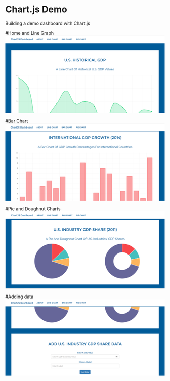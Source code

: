# Chart.js Demo

Building a demo dashboard with Chart.js

#Home and Line Graph
![home](img/home.png)

#Bar Chart
![barchart](img/barchart.png)

#Pie and Doughnut Charts
![piechart](img/piechart.png)

#Adding data
![adddata](img/adddata.png)